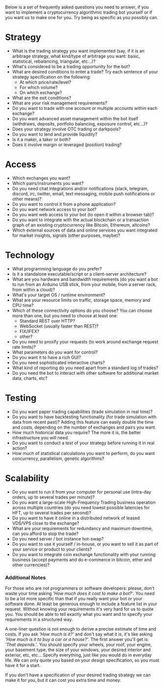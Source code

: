Below is a set of frequently asked questions you need to answer, if you want to implement a cryptocurrency algorithmic trading bot yourself or if you want us to make one for you. Try being as specific as you possibly can.

# Strategy

  - What is the trading strategy you want implemented (say, if it is an arbitrage strategy, what kind/type of arbitrage you want: basic, statistical, rebalancing, triangular, etc...)?
  - What's considered to be a trading opportunity for the bot?
  - What are desired conditions to enter a trade? Try each sentence of your strategy specification on the following:
    - At which price/rate/level?
    - For which volume?
    - On which exchange?
  - What are the exit conditions?
  - What are your risk management requirements?
  - Do you want to trade with one account or multiple accounts within each exchange?
  - Do you want advanced asset management within the bot itself (withdraws, deposits, portfolio balancing, exposure control, etc...)?
  - Does your strategy involve OTC trading or darkpools?
  - Do you want to lend and provide liquidity?
  - Is it a maker, a taker or both?
  - Does it involve margin or leveraged (*position*) trading?

# Access

  - Which exchanges you want?
  - Which pairs/instruments you want?
  - Do you need chat integrations and/or notifications (slack, telegram, discord, irc, twitter, email, text messaging, mobile push notifications or other means)?
  - Do you want to control it from a phone application?
  - Do you want network access to your bot? 
  - Do you want web access to your bot (to open it within a browser tab)?
  - Do you want to integrate with the actual blockchain or a transaction graph of an existing cryptocurrency like Bitcoin, Ethereum, altcoins?    
  - Which external sources of data and online services you want integrated for market insights, signals (other purposes, maybe)?

# Technology

  - What programming language do you prefer?
  - Is it a standalone executable/script or a client-server architecture?
  - What are you hardware and bandwidth requirements (do you want a bot to run from an Arduino USB stick, from your mobile, from a server rack, from within a cloud)?
  - What's your target OS / runtime environment?
  - What are your resource limits on traffic, storage space, memory and CPU time?
  - Which of these connectivity options do you choose? You can choose more than one, but you need to choose at least one:
    - Standard REST over HTTP?
    - WebSocket (usually faster than REST)?
    - FIX/IFEX?
    - other?
  - Do you need to proxify your requests (to work around exchange request rate limits)?
  - What parameters do you want for control?
  - Do you want it to have a rich GUI?
  - Do you need sophisticated interactive charts?
  - What kind of reporting do you need apart from a standard log of trades?
  - Do you need the bot to interact with other software for additional market data, charts, etc?

# Testing

  - Do you want paper trading capabilities (trade simulation in real time)?
  - Do you want to have backtesting functionality (for trade simulation with data from recent past)? Adding this feature can easily double the time and costs, depending on the number of exchanges and pairs you want.
  - How much historical data you require? The more it is, the better infrastructure you will need.
  - Do you want to conduct a test of your strategy before running it in real action?
  - How much of statistical calculations you want to perform, do you want concurrency, parallelism, genetic algorithms?

# Scalability

  - Do you want to run it from your computer for personal use (intra-day orders, up to several trades per minute)?
  - Do you want a large-scale High-Frequency Trading business operation across multiple countries (do you need lowest possible latencies for HFT, up to several trades per second)?
  - Do you want to have it online in a distributed network of leased VDS/VPS close to the exchange?
  - What are your requirements for redundancy and maximum downtime, can you afford to stop the trade?
  - Do you need server / bot instance hot-swap?
  - Do you want to use it yourself / in-house, or you want to sell it as part of your service or product to your clients?
  - Do you want to integrate coin exchange functionality with your running business (accept payments and do e-commerce in bitcoin, ether and other currencies)?

### Additional Notes

For those who are not programmers or software developers: please, don't waste your time asking *'How much does it cost to make a bot?'*. You need to be a lot more specific than that if you really want your bot or your software done. At least be generous enough to include a feature list in your request. Without knowing your requirements it's very hard for us to quote you. You should be able to tell exactly what you want and to specify your requirements in a structured way.

A one-liner question is not enough to derive a precise estimate of time and costs. If you ask *'How much is it?'* and don't say what it is, it's like asking *'How much is it to buy a car or a house?'*. The first answer you'll get is: *'That depends.'*. You should specify your wheels, your roof, your engine, your basement type, the size of your windows, your desired interior and exterior, etc, etc... Specify everything, just like you would do in everyday life. We can only quote you based on your design specification, so you must have it for a start.

If you don't have a specification of your desired trading strategy we can make it for you, but it can cost you extra time and money.